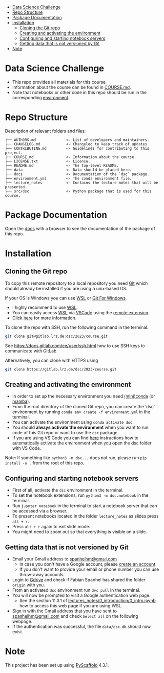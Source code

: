 - [Data Science Challenge](#data-science-challenge)
- [Repo Structure](#repo-structure)
- [Package Documentation](#package-documentation)
- [Installation](#installation)
  - [Cloning the Git repo](#cloning-the-git-repo)
  - [Creating and activating the environment](#creating-and-activating-the-environment)
  - [Configuring and starting notebook servers](#configuring-and-starting-notebook-servers)
  - [Getting data that is not versioned by Git](#getting-data-that-is-not-versioned-by-git)
- [Note](#note)

# Data Science Challenge

- This repo provides all materials for this course.
- Information about the course can be found in [COURSE.md](COURSE.md).
- Note that notebooks or other code in this repo should be run in the corresponding [environment](#creating-and-activating-the-environment).

# Repo Structure
Description of relevant folders and files:
```
├── AUTHORS.md              <- List of developers and maintainers.
├── CHANGELOG.md            <- Changelog to keep track of updates.
├── CONTRIBUTING.md         <- Guidelines for contributing to this project.
├── COURSE.md               <- Information about the course.
├── LICENSE.txt             <- License.
├── README.md               <- The top-level README.
├── data                    <- Data should be placed here.
├── docs                    <- Documentation of the `dsc` package.
├── environment.yml         <- The conda environment file.
├── lecture_notes           <- Contains the lecture notes that will be presented.
├── src/dsc                 <- Python package that is used for this course.
```

# Package Documentation
Open the [docs](docs/index.html) with a browser to see the documentation of the package of this repo.

# Installation
## Cloning the Git repo
To copy this remote repository to a local repository you need [Git] which should already be installed if you are using a unix-based OS.

If your OS is Windows you can use [WSL] or [Git For Windows].
- I highly recommend to use [WSL].
- You can easily access [WSL] via [VSCode] using the [remote extension](https://marketplace.visualstudio.com/items?itemName=ms-vscode-remote.vscode-remote-extensionpack).
- Click [here](https://code.visualstudio.com/docs/remote/remote-overview) for more information.


To clone the repo with SSH, run the following command in the terminal.

```sh
git clone git@gitlab.lrz.de:dsc/2023/course.git
```

See https://docs.gitlab.com/ee/user/ssh.html how to use SSH keys to communicate with GitLab.

Alternatively, you can clone with HTTPS using

```sh
git clone https://gitlab.lrz.de/dsc/2023/course.git
```


## Creating and activating the environment
- In order to set up the necessary environment you need [(mini)conda](https://docs.conda.io/en/latest/miniconda.html) (or [mamba]).
- From the root directory of the cloned Git repo, you can create the 'dsc' environment by running  ```conda env create -f environment.yml``` in the terminal.
- You can activate the environment using ```conda activate dsc```.  
- You should **always activate the environment** when you want to run code of this Git repo or want to use the `dsc` package.
- If you are using VS Code you can find [here](https://code.visualstudio.com/docs/python/environments#_work-with-python-interpreters) instructions how to automatically activate the environment when you open the dsc folder with VS Code.

Note: If something like ```python3 -m dsc...``` does not run, please run ```pip install -e .``` from the root of this repo.

## Configuring and starting notebook servers
- First of all, activate the `dsc` environment in the terminal.
- To set the notebook extensions, run ```python3 -m dsc.notebook``` in the terminal.
- Run ```jupyter notebook``` in the terminal to start a notebook server that can be accessed via a browser.
- To present notebooks located in the folder `lecture_notes` as slides press `alt + r`.
- Press `alt + r` again to exit slide mode.
- You might need to zoom out so that everything is visible on a slide.

<!-- pyscaffold-notes -->

## Getting data that is not versioned by Git
- Email your Gmail address to spanhelhm@gmail.com
    - In case you don't have a Google account, please [create an account](https://accounts.google.com/).
    - If you don't want to provide your email or phone number you can use throw-away accounts.
- Login to [Gdrive](https://drive.google.com/drive) and check if Fabian Spanhel has shared the folder `origin` with you.
- From an activated `dsc` environment run `dvc pull` in the terminal.
- You will now be prompted to visit a Google authentication web page.
    - See the section 11.3.1 of [lectures_notes/0_introduction/0_intro.ipynb]([lectures_notes/0_introduction/0_intro.ipynb) how to access this web page if you are using WSL.
- Sign in with the Gmail address that you have sent to spanhelhm@gmail.com and check `Select all` on the following webpage.
- If the authentication was successful, the file `data/dsc.db` should now exist.

# Note

This project has been set up using [PyScaffold] 4.3.1.

[conda]: https://docs.conda.io/
[mamba]: https://github.com/mamba-org/mamba
[PyScaffold]: https://pyscaffold.org/
[Git]: https://git-scm.com/
[Git for Windows]: https://gitforwindows.org/
[WSL]: https://learn.microsoft.com/en-us/windows/wsl/install
[VSCode]: https://code.visualstudio.com/
